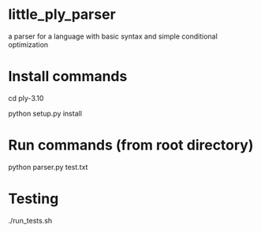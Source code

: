 # little_ply_parser
a parser for a language with basic syntax and simple conditional optimization

# Install commands
cd ply-3.10

python setup.py install

# Run commands (from root directory)
python parser.py test.txt

# Testing
./run_tests.sh
